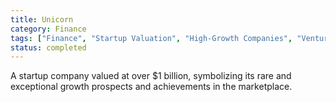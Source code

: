 ```yaml
---
title: Unicorn
category: Finance
tags: ["Finance", "Startup Valuation", "High-Growth Companies", "Venture Capital"]
status: completed
---
```

A startup company valued at over $1 billion, symbolizing its rare and exceptional growth prospects and achievements in the marketplace.